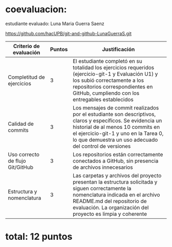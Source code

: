 # coevaluacion:

estudiante evaluado: Luna Maria Guerra Saenz  

https://github.com/hacUPB/git-and-github-LunaGuerraS.git


|Criterio de evaluación|Puntos|Justificación|  
|------|------|-------------|  
|Completitud de ejercicios| 3| El estudiante completó en su totalidad los ejercicios requeridos (ejercicio-git-1 y Evaluación U1) y los subió correctamente a los repositorios correspondientes en GitHub, cumpliendo con los entregables establecidos  
|Calidad de commits| 3| Los mensajes de commit realizados por el estudiante son descriptivos, claros y específicos. Se evidencia un historial de al menos 10 commits en el ejercicio-git-1 y uno en la Tarea 0, lo que demuestra un uso adecuado del control de versiones  
|Uso correcto de flujo Git/GitHub| 3| Los repositorios están correctamente conectados a GitHub, sin presencia de archivos innecesarios   
|Estructura y nomenclatura| 3| Las carpetas y archivos del proyecto presentan la estructura solicitada y siguen correctamente la nomenclatura indicada en el archivo README.md del repositorio de evaluación. La organización del proyecto es limpia y coherente  

# total: 12 puntos  
